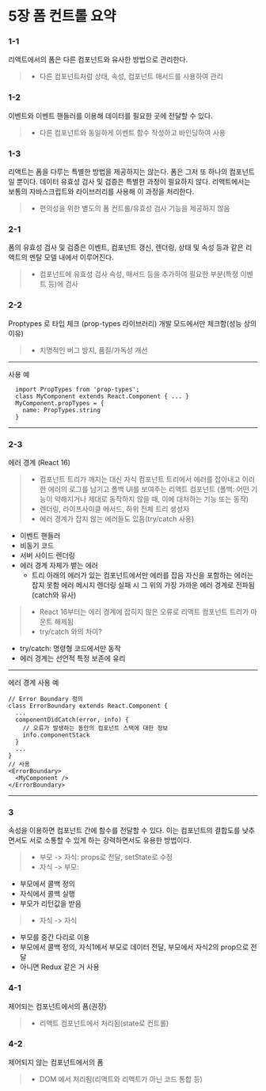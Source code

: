 # 5장 폼 컨트롤 요약

### 1-1  
리액트에서의 폼은 다른 컴포넌트와 유사한 방법으로 관리한다.
>- 다른 컴포넌트처럼 상태, 속성, 컴포넌트 매서드를 사용하여 관리
  
  
### 1-2  
이벤트와 이벤트 핸들러를 이용해 데이터를 필요한 곳에 전달할 수 있다.
>- 다른 컴포넌트와 동일하게 이벤트 함수 작성하고 바인딩하여 사용
  
### 1-3  
리액트는 폼을 다루는 특별한 방법을 제공하지는 않는다.
폼은 그저 또 하나의 컴포넌트일 뿐이다.
데이터 유효성 검사 및 검증은 특별한 과정이 필요하지 않다.
리액트에서는 보통의 자바스크립트와 라이브러리를 사용해 이 과정을 처리한다.
>- 편의성을 위한 별도의 폼 컨트롤/유효성 검사 기능을 제공하지 않음
  
  
### 2-1  
폼의 유효성 검사 및 검증은 이벤트, 컴포넌트 갱신, 렌더링, 상태 및 속성 등과 같은
리액트의 멘탈 모델 내에서 이루어진다.
>- 컴포넌트에 유효성 검사 속성, 매서드 등을 추가하여 필요한 부분(특정 이벤트 등)에 검사
  
### 2-2  
Proptypes 로 타입 체크 (prop-types 라이브러리)
개발 모드에서만 체크함(성능 상의 이유)
>- 치명적인 버그 방지, 품질/가독성 개선
  --------------------------------------------------------------------
  사용 예
  ```{.javascript}
    import PropTypes from 'prop-types';
    class MyComponent extends React.Component { ... }
    MyComponent.propTypes = {
      name: PropTypes.string
    }
  ```
  --------------------------------------------------------------------
  
### 2-3  
에러 경계 (React 16)
>- 컴포넌트 트리가 깨지는 대신 자식 컴포넌트 트리에서 에러를 잡아내고
  이러한 에러의 로그를 남기고 폴백 UI를 보여주는 리액트 컴포넌트
  (폴백: 어떤 기능이 약해지거나 제대로 동작하지 않을 때, 이에 대처하는 기능 또는 동작)
>- 렌더링, 라이프사이클 메서드, 하위 전체 트리 생성자
>- 에러 경계가 잡지 않는 에러들도 있음(try/catch 사용)  
  + 이벤트 핸들러
  + 비동기 코드
  + 서버 사이드 렌더링
  + 에러 경계 자체가 뱉는 에러  
    + 트리 아래의 에러가 있는 컴포넌트에서만 에러를 잡음
        자신을 포함하는 에러는 잡지 못함
        에러 메시지 렌더링 실패 시 그 위의 가장 가까운 에러 경계로 전파됨(catch와 유사)
>- React 16부터는 에러 경계에 잡히지 않은 오류로 리액트 컴포넌트 트리가 마운트 해제됨
>- try/catch 와의 차이?
  + try/catch: 명령형 코드에서만 동작
  + 에러 경계는 선언적 특정 보존에 유리
  --------------------------------------------------------------------
  에러 경계 사용 예
  ```{.javascript}
  // Error Boundary 정의
  class ErrorBoundary extends React.Component {
    ...
    componentDidCatch(error, info) {
      // 오류가 발생하는 동안의 컴포넌트 스택에 대한 정보
      info.componentStack
    }
    ...
  }
  // 사용
  <ErrorBoundary>
    <MyComponent />
  </ErrorBoundary>
  ```
  --------------------------------------------------------------------
  
  
### 3  
속성을 이용하면 컴포넌트 간에 함수를 전달할 수 있다.
이는 컴포넌트의 결합도를 낮추면서도 서로 소통할 수 있게 하는 강력하면서도 유용한 방법이다.
>- 부모 -> 자식: props로 전달, setState로 수정
>- 자식 -> 부모:  
  + 부모에서 콜백 정의
  + 자식에서 콜백 실행
  + 부모가 리턴값을 받음
>- 자식 -> 자식
  + 부모를 중간 다리로 이용
  + 부모에서 콜백 정의, 자식1에서 부모로 데이터 전달, 부모에서 자식2의 prop으로 전달
  + 아니면 Redux 같은 거 사용
   
   
### 4-1  
제어되는 컴포넌트에서의 폼(권장)
>- 리액트 컴포넌트에서 처리됨(state로 컨트롤)

### 4-2  
제어되지 않는 컴포넌트에서의 폼
>- DOM 에서 처리됨(리액트와 리액트가 아닌 코드 통합 등)

